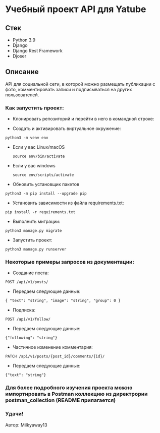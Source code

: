 # Учебный проект API для Yatube


## Стек
- Python 3.9
- Django
- Django Rest Framework
- Djoser


## Описание

API для социальной сети,  в которой можно размещать публикации с фото, комментировать записи и подписываться на других пользователей.
### Как запустить проект:

* Клонировать репозиторий и перейти в него в командной строке:

* Cоздать и активировать виртуальное окружение:

```
python3 -m venv env
```

* Если у вас Linux/macOS

    ```
    source env/bin/activate
    ```

* Если у вас windows

    ```
    source env/scripts/activate
    ```
* Обновить установщик пакетов
```
python3 -m pip install --upgrade pip
```

* Установить зависимости из файла requirements.txt:

```
pip install -r requirements.txt
```

* Выполнить миграции:

```
python3 manage.py migrate
```

* Запустить проект:

```
python3 manage.py runserver
```

### Некоторые примеры запросов из документации:

* Создание поста:
  
```
POST /api/v1/posts/
```

* Передаем следующие данные:

```
{ "text": "string", "image": "string", "group": 0 }
```

* Подписка:

```
POST /api/v1/follow/
```

* Передаем следующие данные:

```
{"following": "string"}
```

* Частичное изменение комментария:

```
PATCH /api/v1/posts/{post_id}/comments/{id}/
```

* Передаем следующие данные:

```
{"text": "string"}
```

### Для более подробного изучения проекта можно импортировать в Postman коллекцию из директрории postman_collection (README прилагается)

### Удачи!

Автор: Milkyaway13
